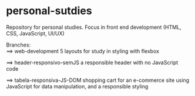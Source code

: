 # personal-sutdies
Repository for personal studies.
Focus in front end development (HTML, CSS, JavaScript, UI/UX)

Branches:  
==> web-development
5 layouts for study in styling with flexbox

==> header-responsivo-semJS
a responsible header with no JavaScript code

==> tabela-responsiva-JS-DOM
shopping cart for an e-commerce site using JavaScript for data manipulation, and a responsible styling
